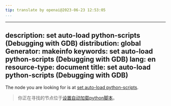 ```yaml
---
tip: translate by openai@2023-06-23 12:53:05
...
```

---
description: set auto-load python-scripts (Debugging with GDB)
distribution: global
Generator: makeinfo
keywords: set auto-load python-scripts (Debugging with GDB)
lang: en
resource-type: document
title: set auto-load python-scripts (Debugging with GDB)
---

The node you are looking for is at [set auto-load python-scripts](Python-Auto_002dloading.html#set-auto_002dload-python_002dscripts).

> 你正在寻找的节点位于[设置自动加载python脚本](Python-Auto_002dloading.html#set-auto_002dload-python_002dscripts)。

